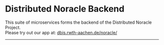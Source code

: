 Distributed Noracle Backend
===================

This suite of microservices forms the backend of the Distributed Noracle Project.  
Please try out our app at: [dbis.rwth-aachen.de/noracle/](http://dbis.rwth-aachen.de/noracle/)

---------------

